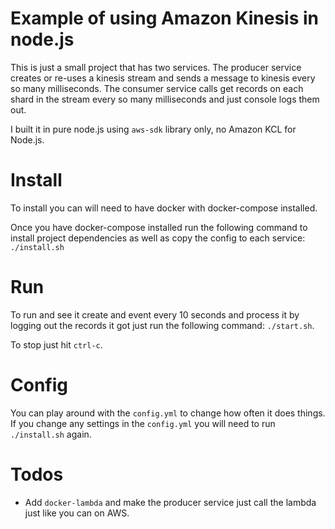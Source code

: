 # Example of using Amazon Kinesis in node.js

This is just a small project that has two services. The producer service creates or re-uses a kinesis stream and sends a message to kinesis every so many milliseconds. The consumer service calls get records on each shard in the stream every so many milliseconds and just console logs them out.

I built it in pure node.js using `aws-sdk` library only, no Amazon KCL for Node.js.

# Install

To install you can will need to have docker with docker-compose installed.

Once you have docker-compose installed run the following command to install project dependencies as well as copy the config to each service: `./install.sh`

# Run

To run and see it create and event every 10 seconds and process it by logging out the records it got just run the following command: `./start.sh`.

To stop just hit `ctrl-c`.

# Config

You can play around with the `config.yml` to change how often it does things. If you change any settings in the `config.yml` you will need to run `./install.sh` again.

# Todos

* Add `docker-lambda` and make the producer service just call the lambda just like you can on AWS.

